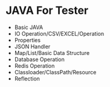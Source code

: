 # JAVA For Tester

- Basic JAVA
- IO Operation/CSV/EXCEL/Operation
- Properties
- JSON Handler
- Map/List/Basic Data Structure
- Database Operation
- Redis Operation
- Classloader/ClassPath/Resource
- Reflection

